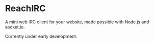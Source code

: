 ReachIRC
========
A mini web IRC client for your website, made possible with Node.js and socket.io.

Currently under early development.